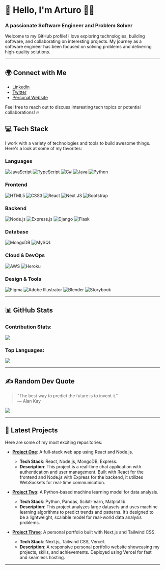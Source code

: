 # 💫 Hello, I'm Arturo 👨‍💻
### A passionate Software Engineer and Problem Solver

Welcome to my GitHub profile! I love exploring technologies, building software, and collaborating on interesting projects. My journey as a software engineer has been focused on solving problems and delivering high-quality solutions.

---



## 🌍 Connect with Me

- [LinkedIn](https://www.linkedin.com/in/arturo-exe/)
- [Twitter](https://twitter.com/ArturoExe)
- [Personal Website](https://arturo.dev)

Feel free to reach out to discuss interesting tech topics or potential collaborations! 🔥


## 💻 Tech Stack

I work with a variety of technologies and tools to build awesome things. Here's a look at some of my favorites:

### Languages
![JavaScript](https://img.shields.io/badge/javascript-%23323330.svg?style=for-the-badge&logo=javascript&logoColor=%23F7DF1E)
![TypeScript](https://img.shields.io/badge/typescript-%23007ACC.svg?style=for-the-badge&logo=typescript&logoColor=white)
![C#](https://img.shields.io/badge/c%23-%23239120.svg?style=for-the-badge&logo=csharp&logoColor=white)
![Java](https://img.shields.io/badge/java-%23ED8B00.svg?style=for-the-badge&logo=openjdk&logoColor=white)
![Python](https://img.shields.io/badge/python-3670A0?style=for-the-badge&logo=python&logoColor=ffdd54)

### Frontend
![HTML5](https://img.shields.io/badge/html5-%23E34F26.svg?style=for-the-badge&logo=html5&logoColor=white)
![CSS3](https://img.shields.io/badge/css3-%231572B6.svg?style=for-the-badge&logo=css3&logoColor=white)
![React](https://img.shields.io/badge/react-%2320232a.svg?style=for-the-badge&logo=react&logoColor=%2361DAFB)
![Next JS](https://img.shields.io/badge/Next-black?style=for-the-badge&logo=next.js&logoColor=white)
![Bootstrap](https://img.shields.io/badge/bootstrap-%238511FA.svg?style=for-the-badge&logo=bootstrap&logoColor=white)

### Backend
![Node.js](https://img.shields.io/badge/-Node.js-8CC84B?style=for-the-badge&logo=node.js&logoColor=white)
![Express.js](https://img.shields.io/badge/express.js-%23404d59.svg?style=for-the-badge&logo=express&logoColor=%2361DAFB)
![Django](https://img.shields.io/badge/django-%23092E20.svg?style=for-the-badge&logo=django&logoColor=white)
![Flask](https://img.shields.io/badge/flask-%23000.svg?style=for-the-badge&logo=flask&logoColor=white)

### Database
![MongoDB](https://img.shields.io/badge/MongoDB-%234ea94b.svg?style=for-the-badge&logo=mongodb&logoColor=white)
![MySQL](https://img.shields.io/badge/mysql-4479A1.svg?style=for-the-badge&logo=mysql&logoColor=white)

### Cloud & DevOps
![AWS](https://img.shields.io/badge/AWS-%23FF9900.svg?style=for-the-badge&logo=amazon-aws&logoColor=white)
![Heroku](https://img.shields.io/badge/heroku-%23430098.svg?style=for-the-badge&logo=heroku&logoColor=white)

### Design & Tools
![Figma](https://img.shields.io/badge/figma-%23F24E1E.svg?style=for-the-badge&logo=figma&logoColor=white)
![Adobe Illustrator](https://img.shields.io/badge/adobe%20illustrator-%23FF9A00.svg?style=for-the-badge&logo=adobe%20illustrator&logoColor=white)
![Blender](https://img.shields.io/badge/blender-%23F5792A.svg?style=for-the-badge&logo=blender&logoColor=white)
![Storybook](https://img.shields.io/badge/-Storybook-FF4785?style=for-the-badge&logo=storybook&logoColor=white)

---

## 📊 GitHub Stats

### Contribution Stats:
![](https://github-readme-streak-stats.herokuapp.com/?user=ArturoExe&theme=tokyonight&hide_border=false)

### Top Languages:
![](https://github-readme-stats.vercel.app/api/top-langs/?username=ArturoExe&theme=tokyonight&hide_border=false&include_all_commits=false&count_private=false&layout=compact)

---

## ✍️ Random Dev Quote

> "The best way to predict the future is to invent it."  
> — Alan Kay

![](https://quotes-github-readme.vercel.app/api?type=horizontal&theme=radical)

---

## 🚀 Latest Projects

Here are some of my most exciting repositories:

- **[Project One](https://github.com/ArturoExe/project-one)**: A full-stack web app using React and Node.js.
    - **Tech Stack**: React, Node.js, MongoDB, Express.
    - **Description**: This project is a real-time chat application with authentication and user management. Built with React for the frontend and Node.js with Express for the backend, it utilizes WebSockets for real-time communication.

- **[Project Two](https://github.com/ArturoExe/project-two)**: A Python-based machine learning model for data analysis.
    - **Tech Stack**: Python, Pandas, Scikit-learn, Matplotlib.
    - **Description**: This project analyzes large datasets and uses machine learning algorithms to predict trends and patterns. It’s designed to be a lightweight, scalable model for real-world data analysis problems.

- **[Project Three](https://github.com/ArturoExe/project-three)**: A personal portfolio built with Next.js and Tailwind CSS.
    - **Tech Stack**: Next.js, Tailwind CSS, Vercel.
    - **Description**: A responsive personal portfolio website showcasing my projects, skills, and achievements. Deployed using Vercel for fast and seamless hosting.


---

<!-- Proudly created with GPRM (https://gprm.itsvg.in) -->
